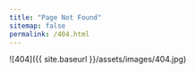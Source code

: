 ```yaml
---
title: "Page Not Found"
sitemap: false
permalink: /404.html
---
```


![404]({{ site.baseurl }}/assets/images/404.jpg)
